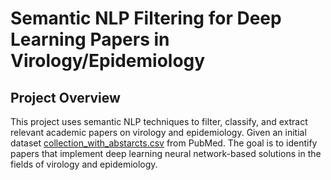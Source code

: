 # Semantic NLP Filtering for Deep Learning Papers in Virology/Epidemiology

## Project Overview
This project uses semantic NLP techniques to filter, classify, and extract relevant academic papers on virology and epidemiology. Given an initial dataset [collection_with_abstarcts.csv]() from PubMed. The goal is to identify papers that implement deep learning neural network-based solutions in the fields of virology and epidemiology.
